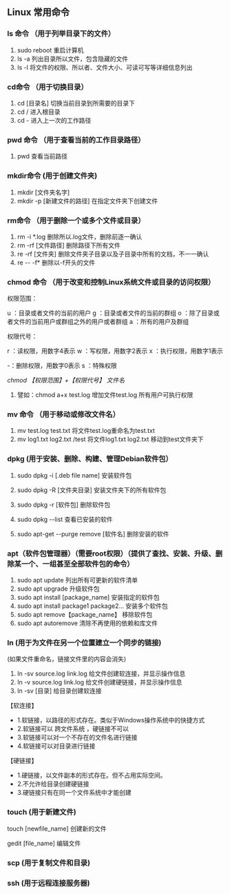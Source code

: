 ## Linux 常用命令

### ls 命令 （用于列举目录下的文件）

1. sudo reboot 重启计算机
2. ls -a 列出目录所以文件，包含隐藏的文件
3. ls -l 将文件的权限、所以者、文件大小、可读可写等详细信息列出

### cd命令  （用于切换目录）

1. cd [目录名]     切换当前目录到所需要的目录下
2. cd /     进入根目录
3. cd -    进入上一次的工作路径

### pwd 命令  （用于查看当前的工作目录路径）

1. pwd  查看当前路径

### mkdir命令   (用于创建文件夹)

1. mkdir [文件夹名字]
2. mkdir -p [新建文件的路径]   在指定文件夹下创建文件

### rm命令 （用于删除一个或多个文件或目录）

1. rm -i *.log    删除所以.log文件，删除前逐一确认
2. rm -rf [文件路径]     删除路径下所有文件
3. re -rf [文件夹]   删除文件夹子目录以及子目录中所有的文档，不一一确认
4. re -- -f*   删除以-f开头的文件

### chmod 命令  （用于改变和控制Linux系统文件或目录的访问权限）

权限范围：

u ：目录或者文件的当前的用户
g ：目录或者文件的当前的群组
o ：除了目录或者文件的当前用户或群组之外的用户或者群组
a ：所有的用户及群组

权限代号：

r ：读权限，用数字4表示
w ：写权限，用数字2表示
x ：执行权限，用数字1表示

-：删除权限，用数字0表示
s ：特殊权限

*chmod 【权限范围】+【权限代号】 文件名*

1. 譬如：chmod a+x test.log 增加文件test.log 所有用户可执行权限





### mv 命令 （用于移动或修改文件名）

1. mv test.log test.txt  将文件test.log重命名为test.txt
2. mv log1.txt log2.txt /test  将文件log1.txt log2.txt 移动到test文件夹下



### dpkg (用于安装、删除、构建、管理Debian软件包）

1. sudo dpkg -i [.deb file name]      安装软件包

2. sudo dpkg -R [文件夹目录]   安装文件夹下的所有软件包

3. sudo dpkg -r [软件包]    删除软件包

4. sudo dpkg --list   查看已安装的软件

5. sudo apt-get --purge remove  [软件名]   删除安装的软件

   



### apt（软件包管理器）（需要root权限）（提供了查找、安装、升级、删除某一个、一组甚至全部软件包的命令）

1. sudo apt update 列出所有可更新的软件清单
2. sudo apt upgrade 升级软件包
3. sudo apt install [package_name]  安装指定的软件包
4. sudo apt install package1 package2...  安装多个软件包
5. sudo apt remove【package_name】 移除软件包
6. sudo apt autoremove   清除不再使用的依赖和库文件

### ln  (用于为文件在另一个位置建立一个同步的链接)

(如果文件重命名，链接文件里的内容会消失)

1. ln -sv source.log link.log   给文件创建软连接，并显示操作信息
2. ln -v source.log link.log    给文件创建硬链接，并显示操作信息
3. ln -sv [目录] 给目录创建软连接



【软连接】

- 1.软链接，以路径的形式存在。类似于Windows操作系统中的快捷方式
- 2.软链接可以 跨文件系统 ，硬链接不可以
- 3.软链接可以对一个不存在的文件名进行链接
- 4.软链接可以对目录进行链接

【硬链接】

- 1.硬链接，以文件副本的形式存在。但不占用实际空间。
- 2.不允许给目录创建硬链接
- 3.硬链接只有在同一个文件系统中才能创建

### touch (用于新建文件)

touch [newfile_name] 创建新的文件

gedit [file_name] 编辑文件

### scp (用于复制文件和目录)

### ssh (用于远程连接服务器)

